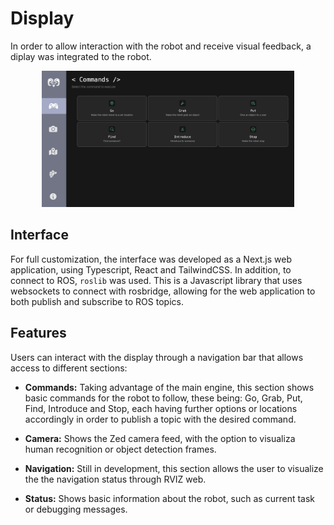 # Display

In order to allow interaction with the robot and receive visual feedback, a diplay was integrated to the robot.

<p align="center">
<img src= "/docs/assets/home/HRI/Display.png" alt= "Display" width="80%" height="80%">
</p>

## Interface
For full customization, the interface was developed as a Next.js web application, using Typescript, React and TailwindCSS. In addition, to connect to ROS, `roslib` was used. This is a Javascript library that uses websockets to connect with rosbridge, allowing for the web application to both publish and subscribe to ROS topics.

## Features
Users can interact with the display through a navigation bar that allows access to different sections:

- **Commands:** Taking advantage of the main engine, this section shows basic commands for the robot to follow, these being: Go, Grab, Put, Find, Introduce and Stop, each having further options or locations accordingly in order to publish a topic with the desired command.

- **Camera:** Shows the Zed camera feed, with the option to visualiza human recognition or object detection frames.

- **Navigation:** Still in development, this section allows the user to visualize the the navigation status through RVIZ web.

- **Status:** Shows basic information about the robot, such as current task or debugging messages.
